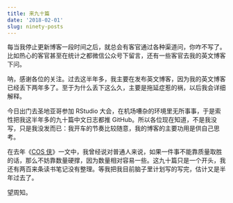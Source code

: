 ```yaml
---
title: 来九十篇
date: '2018-02-01'
slug: ninety-posts
---
```


每当我停止更新博客一段时间之后，就总会有客官通过各种渠道问，你咋不写了。比如热心的客官甚至在统计之都微信公众号下留言，还有一些客官去我的英文博客下问。

呐，感谢各位的关注。过去这半年多，我主要在发布英文博客，因为我的英文博客已经丢下两年多了。至于为什么丢下这么久，主要是拖延症惹的祸，以后我会详细解释。

今日出门去圣地亚哥参加 RStudio 大会，在机场嘈杂的环境里无所事事，于是索性把我这半年多的九十篇中文日志都推 GitHub。所以各位现在知道，不是我没写，只是我没发而已：我开车的节奏比较随意，我的博客的主要功用是供自己思考。

在去年《[COS 侠](/cn/2016/12/coser/)》一文中，我曾经说对普通人来说，如果一件事不能靠质量取胜的话，那么不妨靠数量硬撑，因为数量相对容易一些。这九十篇只是一个开头，我还有两百来条读书笔记没有整理。等我把我目前脑子里计划写的写完，估计又是半年过去了。

望周知。
